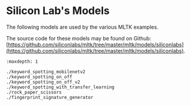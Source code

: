 # Silicon Lab's Models

The following models are used by the various MLTK examples.

The source code for these models may be found on Github: [https://github.com/siliconlabs/mltk/tree/master/mltk/models/siliconlabs](https://github.com/siliconlabs/mltk/tree/master/mltk/models/siliconlabs).


```{toctree}
:maxdepth: 1

./keyword_spotting_mobilenetv2
./keyword_spotting_on_off
./keyword_spotting_on_off_v2
./keyword_spotting_with_transfer_learning
./rock_paper_scissors
./fingerprint_signature_generator
```








